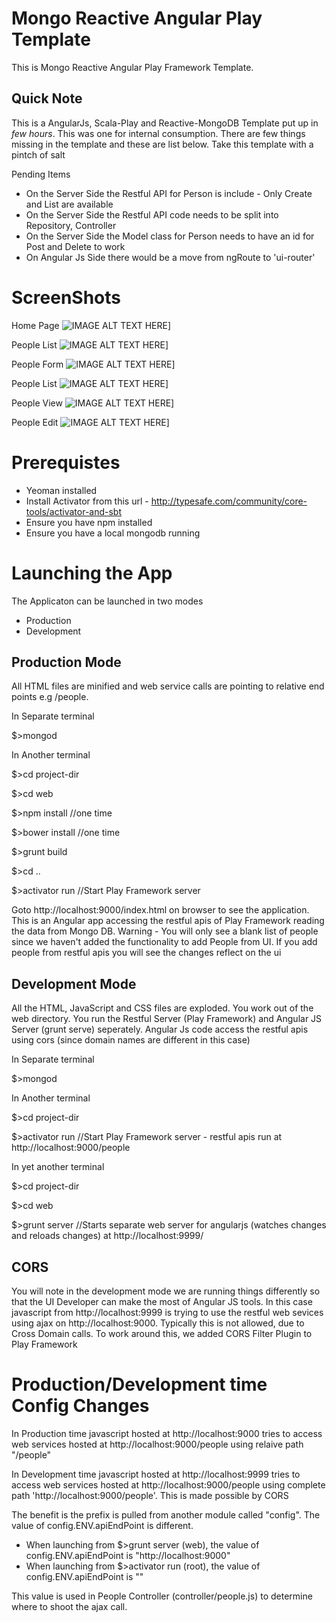 Mongo Reactive Angular Play Template
=====

This is Mongo Reactive Angular Play Framework Template.

Quick Note
----
This is a AngularJs, Scala-Play and Reactive-MongoDB Template put up in _few hours_. This was one for internal consumption. There are few things missing in the template and these are list below. Take this template with a pintch of salt

Pending Items
* On the Server Side the Restful API for Person is include - Only Create and List are available
* On the Server Side the Restful API code needs to be split into Repository, Controller
* On the Server Side the Model class for Person needs to have an id for Post and Delete to work
* On Angular Js Side there would be a move from ngRoute to 'ui-router'

ScreenShots
=====
Home Page
![IMAGE ALT TEXT HERE](https://raw.githubusercontent.com/rohitghatol/mongo-reactive-angular-play/master/screenshots/pic-1.png)]

People List
![IMAGE ALT TEXT HERE](https://raw.githubusercontent.com/rohitghatol/mongo-reactive-angular-play/master/screenshots/pic-2.png)]

People Form
![IMAGE ALT TEXT HERE](https://raw.githubusercontent.com/rohitghatol/mongo-reactive-angular-play/master/screenshots/pic-3.png)]

People List
![IMAGE ALT TEXT HERE](https://raw.githubusercontent.com/rohitghatol/mongo-reactive-angular-play/master/screenshots/pic-4.png)]

People View
![IMAGE ALT TEXT HERE](https://raw.githubusercontent.com/rohitghatol/mongo-reactive-angular-play/master/screenshots/pic-5.png)]

People Edit
![IMAGE ALT TEXT HERE](https://raw.githubusercontent.com/rohitghatol/mongo-reactive-angular-play/master/screenshots/pic-6.png)]


Prerequistes
=====
* Yeoman installed
* Install Activator from this url - http://typesafe.com/community/core-tools/activator-and-sbt
* Ensure you have npm installed
* Ensure you have a local mongodb running

Launching the App
======

The Applicaton can be launched in two modes
* Production
* Development


Production Mode 
-----
All HTML files are minified and web service calls are pointing to relative end points e.g /people. 

In Separate terminal

$>mongod


In Another terminal

$>cd project-dir

$>cd web

$>npm install       //one time

$>bower install     //one time

$>grunt build

$>cd ..

$>activator run     //Start Play Framework server

Goto http://localhost:9000/index.html on browser to see the application. This is an Angular app accessing the restful apis of Play Framework reading the data from Mongo DB. Warning - You will only see a blank list of people since we haven't added the functionality to add People from UI. If you add people from restful apis you will see the changes reflect on the ui

Development Mode
------
All the HTML, JavaScript and CSS files are exploded. You work out of the web directory. You run the Restful Server (Play Framework) and Angular JS Server (grunt serve) seperately. Angular Js code access the restful apis using cors (since domain names are different in this case)

In Separate terminal

$>mongod


In Another terminal

$>cd project-dir

$>activator run    //Start Play Framework server - restful apis run at http://localhost:9000/people


In yet another terminal

$>cd project-dir

$>cd web

$>grunt server     //Starts separate web server for angularjs (watches changes and reloads changes) at http://localhost:9999/


CORS
----
You will note in the development mode we are running things differently so that the UI Developer can make the most of Angular JS tools. In this case javascript from http://localhost:9999 is trying to use the restful web sevices using ajax on http://localhost:9000. Typically this is not allowed, due to Cross Domain calls. To work around this, we added CORS Filter Plugin to Play Framework

Production/Development time Config Changes
==============================

In Production time javascript hosted at http://localhost:9000 tries to access web services hosted at http://localhost:9000/people using relaive path "/people"

In Development time javascript hosted at http://localhost:9999 tries to access web services hosted at http://localhost:9000/people using complete path 'http://localhost:9000/people'. This is made possible by CORS

The benefit is the prefix is pulled from another module called "config". The value of config.ENV.apiEndPoint is different.
* When launching from $>grunt server (web), the value of config.ENV.apiEndPoint is "http://localhost:9000"
* When launching from $>activator run (root), the value of config.ENV.apiEndPoint is ""

This value is used in People Controller (controller/people.js) to determine where to shoot the ajax call.






